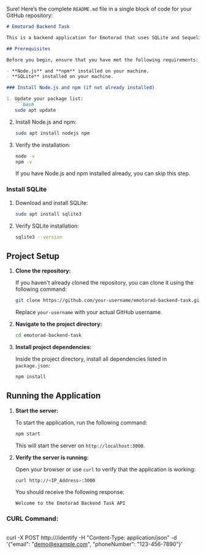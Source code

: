 Sure! Here’s the complete `README.md` file in a single block of code for your GitHub repository:

```markdown
# Emotorad Backend Task

This is a backend application for Emotorad that uses SQLite and Sequelize ORM to manage contacts. The server is built using Express.js and handles endpoints to identify and manage contacts based on email and phone number.

## Prerequisites

Before you begin, ensure that you have met the following requirements:

- **Node.js** and **npm** installed on your machine.
- **SQLite** installed on your machine.

### Install Node.js and npm (if not already installed)

1. Update your package list:
   ```bash
   sudo apt update
   ```

2. Install Node.js and npm:
   ```bash
   sudo apt install nodejs npm
   ```

3. Verify the installation:
   ```bash
   node -v
   npm -v
   ```

   If you have Node.js and npm installed already, you can skip this step.

### Install SQLite

1. Download and install SQLite:
   ```bash
   sudo apt install sqlite3
   ```

2. Verify SQLite installation:
   ```bash
   sqlite3 --version
   ```

## Project Setup

1. **Clone the repository:**

   If you haven't already cloned the repository, you can clone it using the following command:

   ```bash
   git clone https://github.com/your-username/emotorad-backend-task.git
   ```

   Replace `your-username` with your actual GitHub username.

2. **Navigate to the project directory:**

   ```bash
   cd emotorad-backend-task
   ```

3. **Install project dependencies:**

   Inside the project directory, install all dependencies listed in `package.json`:

   ```bash
   npm install
   ```

## Running the Application

1. **Start the server:**

   To start the application, run the following command:

   ```bash
   npm start
   ```

   This will start the server on `http://localhost:3000`.

2. **Verify the server is running:**

   Open your browser or use `curl` to verify that the application is working:

   ```bash
   curl http://<IP_Address>:3000
   ```

   You should receive the following response:

   ```
   Welcome to the Emotorad Backend Task API
   ```

 ###  CURL Command:
```bash
```
curl -X POST http://<public ip>/identify -H "Content-Type: application/json" -d '{"email": "demo@example.com", "phoneNumber": "123-456-7890"}'
